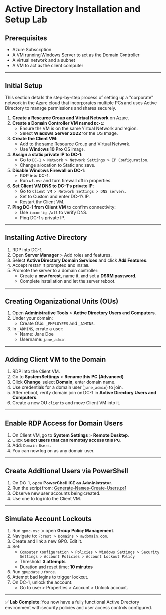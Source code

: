 # Active Directory Installation and Setup Lab

## Prerequisites

- Azure Subscription
- A VM running Windows Server to act as the Domain Controller
- A virtual network and a subnet
- A VM to act as the client computer

---

## Initial Setup

This section details the step-by-step process of setting up a "corporate" network in the Azure cloud that incorporates multiple PCs and uses Active Directory to manage permissions and shares securely.

1. **Create a Resource Group and Virtual Network** on Azure.
2. **Create a Domain Controller VM named `DC-1`**:
   - Ensure the VM is on the same Virtual Network and region.
   - Select **Windows Server 2022** for the OS Image.
3. **Create the Client VM**:
   - Add to the same Resource Group and Virtual Network.
   - Use **Windows 10 Pro** OS image.
4. **Assign a static private IP to DC-1**:
   - Go to `DC-1 > Network > Network Settings > IP Configuration`.
   - Change allocation to Static and save.
5. **Disable Windows Firewall on DC-1**:
   - RDP into DC-1.
   - Run `wf.msc` and turn firewall off in properties.
6. **Set Client VM DNS to DC-1's private IP**:
   - Go to `Client VM > Network Settings > DNS servers`.
   - Set to Custom and enter DC-1’s IP.
   - Restart the Client VM.
7. **Ping DC-1 from Client VM** to confirm connectivity:
   - Use `ipconfig /all` to verify DNS.
   - Ping DC-1's private IP.

---

## Installing Active Directory

1. RDP into DC-1.
2. Open **Server Manager** > Add roles and features.
3. Select **Active Directory Domain Services** and click **Add Features**.
4. Accept restart if prompted and install.
5. Promote the server to a domain controller:
   - Create a **new forest**, name it, and set a **DSRM password**.
   - Complete installation and let the server reboot.

---

## Creating Organizational Units (OUs)

1. Open **Administrative Tools** > **Active Directory Users and Computers**.
2. Under your domain:
   - Create OUs: `_EMPLOYEES` and `_ADMINS`.
3. In `_ADMINS`, create a user:
   - Name: Jane Doe
   - Username: `jane_admin`

---

## Adding Client VM to the Domain

1. RDP into the Client VM.
2. Go to **System Settings** > **Rename this PC (Advanced)**.
3. Click **Change**, select **Domain**, enter domain name.
4. Use credentials for a domain user (`jane_admin`) to join.
5. After reboot, verify domain join on DC-1 in **Active Directory Users and Computers**.
6. Create a new OU `clients` and move Client VM into it.

---

## Enable RDP Access for Domain Users

1. On Client VM, go to **System Settings** > **Remote Desktop**.
2. Click **Select users that can remotely access this PC**.
3. Add: `Domain Users`.
4. You can now log on as any domain user.

---

## Create Additional Users via PowerShell

1. On DC-1, open **PowerShell ISE as Administrator**.
2. Run the script from:
   [Generate-Names-Create-Users.ps1](https://github.com/joshmadakor1/AD_PS/blob/master/Generate-Names-Create-Users.ps1)
3. Observe new user accounts being created.
4. Use one to log into the Client VM.

---

## Simulate Account Lockouts

1. Run `gpmc.msc` to open **Group Policy Management**.
2. Navigate to: `Forest > Domains > mydomain.com`.
3. Create and link a new GPO. Edit it.
4. Set:
   - `Computer Configuration > Policies > Windows Settings > Security Settings > Account Policies > Account Lockout Policy`
   - Threshold: **3 attempts**
   - Duration and reset time: **10 minutes**
5. Run `gpupdate /force`.
6. Attempt bad logins to trigger lockout.
7. On DC-1, unlock the account:
   - Go to user > Properties > Account > Unlock account.

---

✅ **Lab Complete**: You now have a fully functional Active Directory environment with security policies and user access controls configured.
